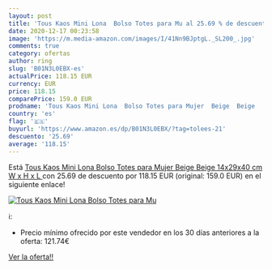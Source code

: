 ```yaml
---
layout: post
title: 'Tous Kaos Mini Lona  Bolso Totes para Mu al 25.69 % de descuento'
date: 2020-12-17 00:23:58
image: 'https://m.media-amazon.com/images/I/41Nn9BJptgL._SL200_.jpg'
comments: true
category: ofertas
author: ring
slug: 'B01N3L0EBX-es'
actualPrice: 118.15 EUR
currency: EUR
price: 118.15
comparePrice: 159.0 EUR
prodname: 'Tous Kaos Mini Lona  Bolso Totes para Mujer  Beige  Beige   14x29x40 cm  W x H x L '
country: 'es'
flag: '🇪🇸'
buyurl: 'https://www.amazon.es/dp/B01N3L0EBX/?tag=tolees-21'
descuento: '25.69'
average: '118.15'
---
```


Está [Tous Kaos Mini Lona  Bolso Totes para Mujer  Beige  Beige   14x29x40 cm  W x H x L ](https://www.amazon.es/dp/B01N3L0EBX/?tag=tolees-21) con 25.69 de descuento por 118.15 EUR (original: 159.0 EUR) en el siguiente enlace!

[![Tous Kaos Mini Lona  Bolso Totes para Mu](https://m.media-amazon.com/images/I/41Nn9BJptgL._SL200_.jpg)](https://www.amazon.es/dp/B01N3L0EBX/?tag=tolees-21)

ℹ️:

- Precio mínimo ofrecido por este vendedor en los 30 días anteriores a la oferta: 121.74€

[Ver la oferta!!](https://www.amazon.es/dp/B01N3L0EBX/?tag=tolees-21)
